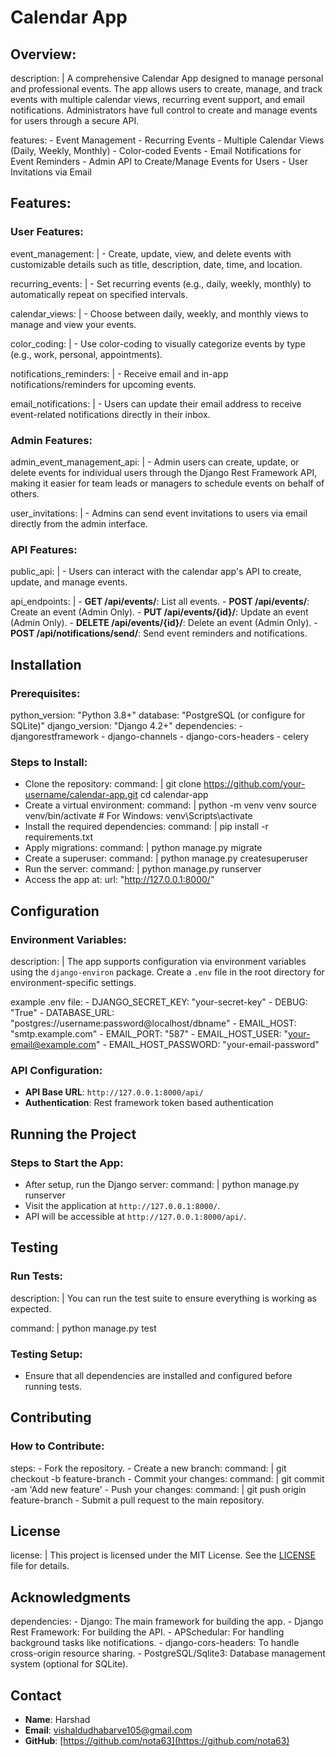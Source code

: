 # Calendar App

## Overview:
  description: |
    A comprehensive Calendar App designed to manage personal and professional events. The app allows users to create, manage, and track events with multiple calendar views, recurring event support, and email notifications. Administrators have full control to create and manage events for users through a secure API.

  features:
    - Event Management
    - Recurring Events
    - Multiple Calendar Views (Daily, Weekly, Monthly)
    - Color-coded Events
    - Email Notifications for Event Reminders
    - Admin API to Create/Manage Events for Users
    - User Invitations via Email

## Features:

### User Features:
  event_management: |
    - Create, update, view, and delete events with customizable details such as title, description, date, time, and location.
  
  recurring_events: |
    - Set recurring events (e.g., daily, weekly, monthly) to automatically repeat on specified intervals.
  
  calendar_views: |
    - Choose between daily, weekly, and monthly views to manage and view your events.
  
  color_coding: |
    - Use color-coding to visually categorize events by type (e.g., work, personal, appointments).

  notifications_reminders: |
    - Receive email and in-app notifications/reminders for upcoming events.

  email_notifications: |
    - Users can update their email address to receive event-related notifications directly in their inbox.

### Admin Features:
  admin_event_management_api: |
    - Admin users can create, update, or delete events for individual users through the Django Rest Framework API, making it easier for team leads or managers to schedule events on behalf of others.
  
  user_invitations: |
    - Admins can send event invitations to users via email directly from the admin interface.

### API Features:
  public_api: |
    - Users can interact with the calendar app's API to create, update, and manage events.
  
  api_endpoints: |
    - **GET /api/events/**: List all events.
    - **POST /api/events/**: Create an event (Admin Only).
    - **PUT /api/events/{id}/**: Update an event (Admin Only).
    - **DELETE /api/events/{id}/**: Delete an event (Admin Only).
    - **POST /api/notifications/send/**: Send event reminders and notifications.

## Installation

### Prerequisites:
  python_version: "Python 3.8+"
  database: "PostgreSQL (or configure for SQLite)"
  django_version: "Django 4.2+"
  dependencies:
    - djangorestframework
    - django-channels
    - django-cors-headers
    - celery

### Steps to Install:
  - Clone the repository:
      command: |
        git clone https://github.com/your-username/calendar-app.git
        cd calendar-app
  - Create a virtual environment:
      command: |
        python -m venv venv
        source venv/bin/activate  # For Windows: venv\Scripts\activate
  - Install the required dependencies:
      command: |
        pip install -r requirements.txt
  - Apply migrations:
      command: |
        python manage.py migrate
  - Create a superuser:
      command: |
        python manage.py createsuperuser
  - Run the server:
      command: |
        python manage.py runserver
  - Access the app at: 
      url: "http://127.0.0.1:8000/"
  
## Configuration

### Environment Variables:
  description: |
    The app supports configuration via environment variables using the `django-environ` package. Create a `.env` file in the root directory for environment-specific settings.

  example .env file:
    - DJANGO_SECRET_KEY: "your-secret-key"
    - DEBUG: "True"
    - DATABASE_URL: "postgres://username:password@localhost/dbname"
    - EMAIL_HOST: "smtp.example.com"
    - EMAIL_PORT: "587"
    - EMAIL_HOST_USER: "your-email@example.com"
    - EMAIL_HOST_PASSWORD: "your-email-password"

### API Configuration:
  - **API Base URL**: `http://127.0.0.1:8000/api/`
  - **Authentication**: Rest framework token based authentication
## Running the Project

### Steps to Start the App:
  - After setup, run the Django server:
      command: |
        python manage.py runserver
  - Visit the application at `http://127.0.0.1:8000/`.
  - API will be accessible at `http://127.0.0.1:8000/api/`.

## Testing

### Run Tests:
  description: |
    You can run the test suite to ensure everything is working as expected.

  command: |
    python manage.py test

### Testing Setup:
  - Ensure that all dependencies are installed and configured before running tests.

## Contributing

### How to Contribute:
  steps:
    - Fork the repository.
    - Create a new branch:
        command: |
          git checkout -b feature-branch
    - Commit your changes:
        command: |
          git commit -am 'Add new feature'
    - Push your changes:
        command: |
          git push origin feature-branch
    - Submit a pull request to the main repository.

## License

  license: |
    This project is licensed under the MIT License. See the [LICENSE](LICENSE) file for details.

## Acknowledgments

  dependencies:
    - Django: The main framework for building the app.
    - Django Rest Framework: For building the API.
    - APSchedular: For handling background tasks like notifications.
    - django-cors-headers: To handle cross-origin resource sharing.
    - PostgreSQL/Sqlite3: Database management system (optional for SQLite).

## Contact

  - **Name**: Harshad
  - **Email**: vishaldudhabarve105@gmail.com
  - **GitHub**: [https://github.com/nota63](https://github.com/nota63)
